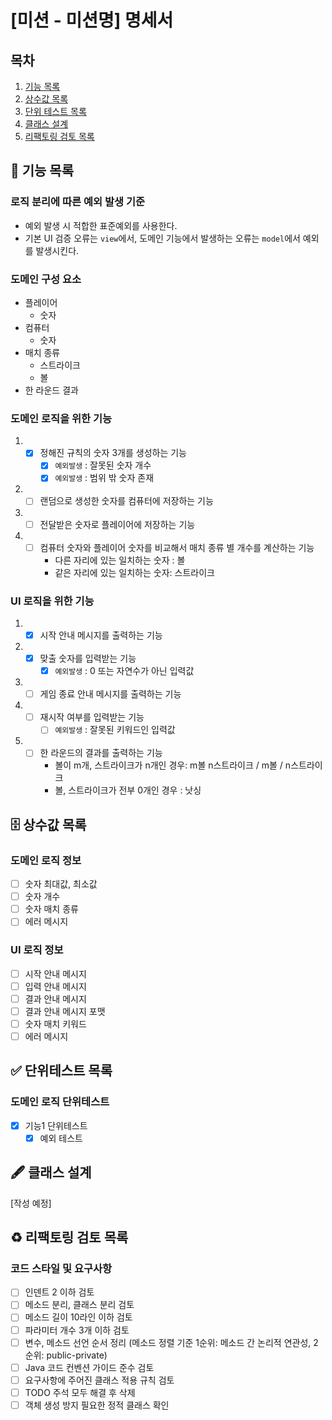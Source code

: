 # [미션 - 미션명] 명세서

## 목차

1. [기능 목록](#-기능-목록)
2. [상수값 목록](#-상수값-목록)
3. [단위 테스트 목록](#-단위테스트-목록)
4. [클래스 설계](#-클래스-설계)
5. [리팩토링 검토 목록](#%EF%B8%8F-리팩토링-검토-목록)

## 🚀 기능 목록

### 로직 분리에 따른 예외 발생 기준

- 예외 발생 시 적합한 표준예외를 사용한다.
- 기본 UI 검증 오류는 `view`에서, 도메인 기능에서 발생하는 오류는 `model`에서 예외를 발생시킨다.

### 도메인 구성 요소

- 플레이어
    - 숫자
- 컴퓨터
    - 숫자
- 매치 종류
    - 스트라이크
    - 볼
- 한 라운드 결과

### 도메인 로직을 위한 기능

1.
    - [x] 정해진 규칙의 숫자 3개를 생성하는 기능
        - [x] `예외발생` : 잘못된 숫자 개수
        - [x] `예외발생` : 범위 밖 숫자 존재
2.
    - [ ] 랜덤으로 생성한 숫자를 컴퓨터에 저장하는 기능
3.
    - [ ] 전달받은 숫자로 플레이어에 저장하는 기능
4.
    - [ ] 컴퓨터 숫자와 플레이어 숫자를 비교해서 매치 종류 별 개수를 계산하는 기능
        - 다른 자리에 있는 일치하는 숫자 : 볼
        - 같은 자리에 있는 일치하는 숫자: 스트라이크

### UI 로직을 위한 기능

1.
    - [x] 시작 안내 메시지를 출력하는 기능
2.
    - [x] 맞출 숫자를 입력받는 기능
        - [x] `예외발생` : 0 또는 자연수가 아닌 입력값
3.
    - [ ] 게임 종료 안내 메시지를 출력하는 기능
4.
    - [ ] 재시작 여부를 입력받는 기능
        - [ ] `예외발생` : 잘못된 키워드인 입력값
5.
    - [ ] 한 라운드의 결과를 출력하는 기능
        - 볼이 m개, 스트라이크가 n개인 경우: m볼 n스트라이크 / m볼 / n스트라이크
        - 볼, 스트라이크가 전부 0개인 경우 : 낫싱

## 🗄 상수값 목록

### 도메인 로직 정보

- [ ] 숫자 최대값, 최소값
- [ ] 숫자 개수
- [ ] 숫자 매치 종류
- [ ] 에러 메시지

### UI 로직 정보

- [ ] 시작 안내 메시지
- [ ] 입력 안내 메시지
- [ ] 결과 안내 메시지
- [ ] 결과 안내 메시지 포맷
- [ ] 숫자 매치 키워드
- [ ] 에러 메시지

## ✅ 단위테스트 목록

### 도메인 로직 단위테스트

- [x] 기능1 단위테스트
    - [x] 예외 테스트

## 🖋 클래스 설계

[작성 예정]

## ♻️ 리팩토링 검토 목록

### 코드 스타일 및 요구사항

- [ ] 인덴트 2 이하 검토
- [ ] 메소드 분리, 클래스 분리 검토
- [ ] 메소드 길이 10라인 이하 검토
- [ ] 파라미터 개수 3개 이하 검토
- [ ] 변수, 메소드 선언 순서 정리 (메소드 정렬 기준 1순위: 메소드 간 논리적 연관성, 2순위: public-private)
- [ ] Java 코드 컨벤션 가이드 준수 검토
- [ ] 요구사항에 주어진 클래스 적용 규칙 검토
- [ ] TODO 주석 모두 해결 후 삭제
- [ ] 객체 생성 방지 필요한 정적 클래스 확인